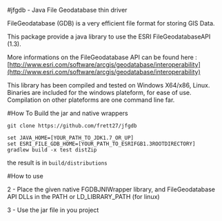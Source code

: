 #jfgdb - Java File Geodatabase thin driver

FileGeodatabase (GDB) is a very efficient file format for storing GIS Data.

This package provide a java library to use the ESRI FileGeodatabaseAPI (1.3).

More informations on the FileGeodatabase API can be found here : [http://www.esri.com/software/arcgis/geodatabase/interoperability](http://www.esri.com/software/arcgis/geodatabase/interoperability)

This library has been compiled and tested on Windows X64/x86, Linux. 
Binaries are included for the windows plateform, for ease of use. Compilation on other plateforms are one command line far.


#How To Build the jar and native wrappers 


	git clone https://github.com/frett27/jfgdb

	set JAVA_HOME=[YOUR_PATH_TO_JDK1.7_OR_UP]
	set ESRI_FILE_GDB_HOME=[YOUR_PATH_TO_ESRIFGB1.3ROOTDIRECTORY]
	gradlew build -x test distZip


the result is in `build/distributions`


#How to use

2 - Place the given native FGDBJNIWrapper library, and FileGeodatabase API DLLs in the PATH or LD_LIBRARY_PATH (for linux)

3 - Use the jar file in you project

